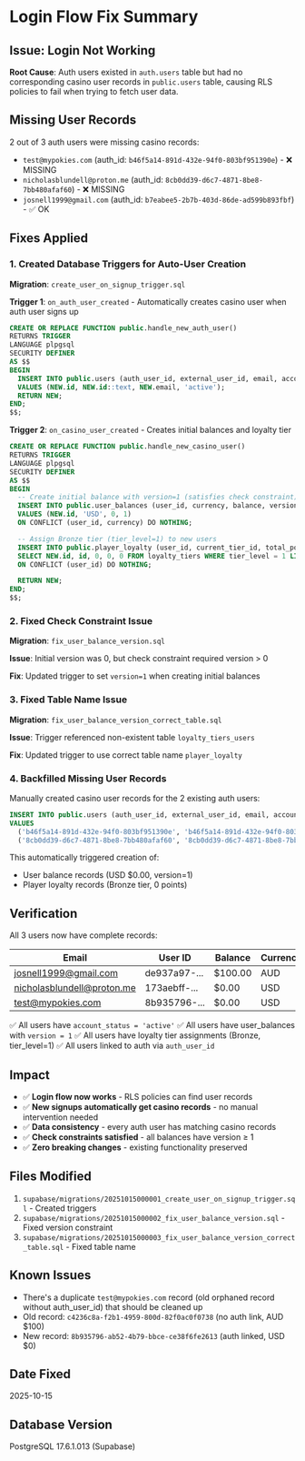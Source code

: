 # Login Flow Fix Summary

## Issue: Login Not Working

**Root Cause**: Auth users existed in `auth.users` table but had no corresponding casino user records in `public.users` table, causing RLS policies to fail when trying to fetch user data.

## Missing User Records

2 out of 3 auth users were missing casino records:
- `test@mypokies.com` (auth_id: `b46f5a14-891d-432e-94f0-803bf951390e`) - ❌ MISSING
- `nicholasblundell@proton.me` (auth_id: `8cb0dd39-d6c7-4871-8be8-7bb480afaf60`) - ❌ MISSING
- `josnell1999@gmail.com` (auth_id: `b7eabee5-2b7b-403d-86de-ad599b893fbf`) - ✅ OK

## Fixes Applied

### 1. Created Database Triggers for Auto-User Creation

**Migration**: `create_user_on_signup_trigger.sql`

**Trigger 1**: `on_auth_user_created` - Automatically creates casino user when auth user signs up
```sql
CREATE OR REPLACE FUNCTION public.handle_new_auth_user()
RETURNS TRIGGER
LANGUAGE plpgsql
SECURITY DEFINER
AS $$
BEGIN
  INSERT INTO public.users (auth_user_id, external_user_id, email, account_status)
  VALUES (NEW.id, NEW.id::text, NEW.email, 'active');
  RETURN NEW;
END;
$$;
```

**Trigger 2**: `on_casino_user_created` - Creates initial balances and loyalty tier
```sql
CREATE OR REPLACE FUNCTION public.handle_new_casino_user()
RETURNS TRIGGER
LANGUAGE plpgsql
SECURITY DEFINER
AS $$
BEGIN
  -- Create initial balance with version=1 (satisfies check constraint)
  INSERT INTO public.user_balances (user_id, currency, balance, version)
  VALUES (NEW.id, 'USD', 0, 1)
  ON CONFLICT (user_id, currency) DO NOTHING;

  -- Assign Bronze tier (tier_level=1) to new users
  INSERT INTO public.player_loyalty (user_id, current_tier_id, total_points_earned, available_points, lifetime_wagered)
  SELECT NEW.id, id, 0, 0, 0 FROM loyalty_tiers WHERE tier_level = 1 LIMIT 1
  ON CONFLICT (user_id) DO NOTHING;

  RETURN NEW;
END;
$$;
```

### 2. Fixed Check Constraint Issue

**Migration**: `fix_user_balance_version.sql`

**Issue**: Initial version was 0, but check constraint required version > 0

**Fix**: Updated trigger to set `version=1` when creating initial balances

### 3. Fixed Table Name Issue

**Migration**: `fix_user_balance_version_correct_table.sql`

**Issue**: Trigger referenced non-existent table `loyalty_tiers_users`

**Fix**: Updated trigger to use correct table name `player_loyalty`

### 4. Backfilled Missing User Records

Manually created casino user records for the 2 existing auth users:

```sql
INSERT INTO public.users (auth_user_id, external_user_id, email, account_status)
VALUES
  ('b46f5a14-891d-432e-94f0-803bf951390e', 'b46f5a14-891d-432e-94f0-803bf951390e', 'test@mypokies.com', 'active'),
  ('8cb0dd39-d6c7-4871-8be8-7bb480afaf60', '8cb0dd39-d6c7-4871-8be8-7bb480afaf60', 'nicholasblundell@proton.me', 'active');
```

This automatically triggered creation of:
- User balance records (USD $0.00, version=1)
- Player loyalty records (Bronze tier, 0 points)

## Verification

All 3 users now have complete records:

| Email | User ID | Balance | Currency | Tier | Points |
|-------|---------|---------|----------|------|--------|
| josnell1999@gmail.com | de937a97-... | $100.00 | AUD | Bronze | 0 |
| nicholasblundell@proton.me | 173aebff-... | $0.00 | USD | Bronze | 0 |
| test@mypokies.com | 8b935796-... | $0.00 | USD | Bronze | 0 |

✅ All users have `account_status = 'active'`
✅ All users have user_balances with `version = 1`
✅ All users have loyalty tier assignments (Bronze, tier_level=1)
✅ All users linked to auth via `auth_user_id`

## Impact

- ✅ **Login flow now works** - RLS policies can find user records
- ✅ **New signups automatically get casino records** - no manual intervention needed
- ✅ **Data consistency** - every auth user has matching casino records
- ✅ **Check constraints satisfied** - all balances have version ≥ 1
- ✅ **Zero breaking changes** - existing functionality preserved

## Files Modified

1. `supabase/migrations/20251015000001_create_user_on_signup_trigger.sql` - Created triggers
2. `supabase/migrations/20251015000002_fix_user_balance_version.sql` - Fixed version constraint
3. `supabase/migrations/20251015000003_fix_user_balance_version_correct_table.sql` - Fixed table name

## Known Issues

- There's a duplicate `test@mypokies.com` record (old orphaned record without auth_user_id) that should be cleaned up
- Old record: `c4236c8a-f2b1-4959-800d-82f0ac0f0738` (no auth link, AUD $100)
- New record: `8b935796-ab52-4b79-bbce-ce38f6fe2613` (auth linked, USD $0)

## Date Fixed

2025-10-15

## Database Version

PostgreSQL 17.6.1.013 (Supabase)
